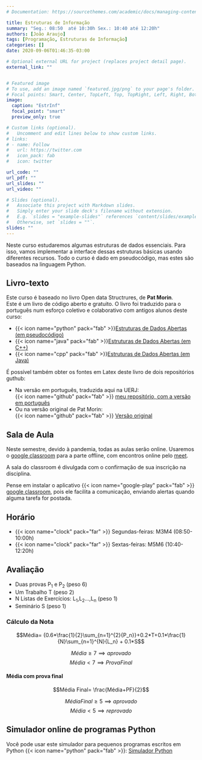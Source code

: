 ```yaml
---
# Documentation: https://sourcethemes.com/academic/docs/managing-content/

title: Estruturas de Informação
summary: "Seg.: 08:50  até 10:30h Sex.: 10:40 até 12:20h"
authors: [João Araujo]
tags: [Programação, Estruturas de Informação]
categories: []
date: 2020-09-06T01:46:35-03:00

# Optional external URL for project (replaces project detail page).
external_link: ""


# Featured image
# To use, add an image named `featured.jpg/png` to your page's folder.
# Focal points: Smart, Center, TopLeft, Top, TopRight, Left, Right, BottomLeft, Bottom, BottomRight.
image:
  caption: "EstrInf"
  focal_point: "smart"
  preview_only: true

# Custom links (optional).
#   Uncomment and edit lines below to show custom links.
# links:
# - name: Follow
#   url: https://twitter.com
#   icon_pack: fab
#   icon: twitter

url_code: ""
url_pdf: ""
url_slides: ""
url_video: ""

# Slides (optional).
#   Associate this project with Markdown slides.
#   Simply enter your slide deck's filename without extension.
#   E.g. `slides = "example-slides"` references `content/slides/example-slides.md`.
#   Otherwise, set `slides = ""`.
slides: ""
---
```

Neste curso estudaremos algumas estruturas de dados essenciais. Para isso, vamos implementar a interface 
dessas estruturas básicas usando diferentes recursos. Todo o curso é dado em pseudocódigo, mas estes são baseados na linguagem Python.

## Livro-texto

Este curso é baseado no livro 
Open data Structrures, de **Pat Morin**. \
Este é um livro de código aberto e gratuito.
O livro foi traduzido para o português num esforço coletivo e colaborativo com antigos alunos deste curso:
- {{< icon name="python" pack="fab" >}}[Estruturas de Dados Abertas (em pseudocódigo)](http://www.araujo.eng.uerj.br/opendata/ods-ptbr-python.pdf)
- {{< icon name="java" pack="fab" >}}[Estruturas de Dados Abertas (em C++)](http://www.araujo.eng.uerj.br/opendata/ods-ptbr-cpp.pdf)
- {{< icon name="cpp" pack="fab" >}}[Estruturas de Dados Abertas (em Java)](http://www.araujo.eng.uerj.br/opendata/ods-ptbr-java.pdf)
  
É possível também obter os fontes em Latex deste livro de dois repositórios guthub:
- Na versão em português, traduzida aqui na UERJ:\
  {{< icon name="github" pack="fab" >}} [meu repositório, com a versão em português](https://github.com/jaraujouerj/Estruturas-de-Dados-Abertos)
- Ou na versão original de Pat Morin:\
{{< icon name="github" pack="fab" >}} [Versão original](https://github.com/patmorin/ods)

## Sala de Aula
Neste semestre, devido à pandemia, todas as aulas serão online. Usaremos o
[google classroom](https://classroom.google.com/) para a parte offline, 
com encontros online pelo [meet](https://meet.google.com/).

A sala do classroom é divulgada com o confirmação de sua inscrição na disciplina.

Pense em instalar o aplicativo {{< icon name="google-play" pack="fab" >}}
[google classroom](https://play.google.com/store/apps/details?id=com.google.android.apps.classroom&hl=pt_BR),
pois ele facilita a comunicação, enviando alertas quando alguma tarefa for postada.

## Horário

- {{< icon name="clock" pack="far" >}} Segundas-feiras: M3M4 (08:50-10:00h)
- {{< icon name="clock" pack="far" >}} Sextas-feiras: M5M6 (10:40-12:20h)

## Avaliação
  - Duas provas P<sub>1</sub> e P<sub>2</sub> (peso 6)
  - Um Trabalho T (peso 2)
  - N Listas de Exercícios: L<sub>1</sub>,L<sub>2</sub>...,L<sub>n</sub> (peso 1)
  - Seminário S (peso 1)

### Cálculo da Nota
$$Média= {0.6*\frac{1}{2}\sum_{n=1}^{2}{P_n}}+0.2*T+0.1*\frac{1}{N}\sum_{n=1}^{N}{L_n} + 0.1*S$$

$$Média \ge 7 \implies aprovado$$
$$Média \lt 7 \implies Prova Final$$

#### Média com prova final 
$$Média Final= \frac{Média+PF}{2}$$

$$Média Final \ge 5 \implies aprovado$$
$$Média \lt 5 \implies reprovado$$

## Simulador online de programas Python
Você pode usar este simulador para pequenos programas escritos em Python {{< icon name="python" pack="fab" >}}:
[Simulador Python](http://www.pythontutor.com/visualize.html#mode=edit)


